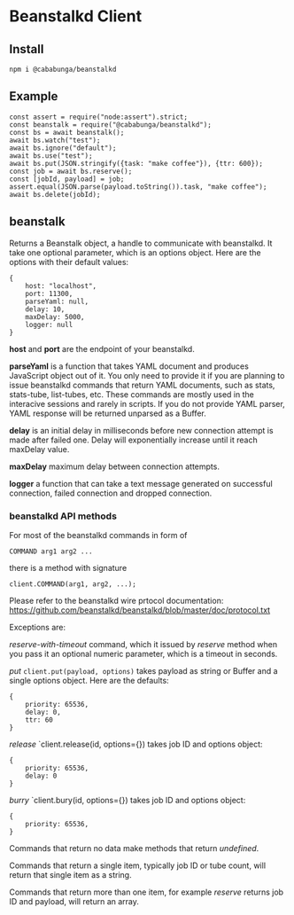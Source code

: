 # Beanstalkd Client

## Install

    npm i @cababunga/beanstalkd

## Example

    const assert = require("node:assert").strict;
    const beanstalk = require("@cababunga/beanstalkd");
    const bs = await beanstalk();
    await bs.watch("test");
    await bs.ignore("default");
    await bs.use("test");
    await bs.put(JSON.stringify({task: "make coffee"}), {ttr: 600});
    const job = await bs.reserve();
    const [jobId, payload] = job;
    assert.equal(JSON.parse(payload.toString()).task, "make coffee");
    await bs.delete(jobId);


## beanstalk

Returns a Beanstalk object, a handle to communicate with beanstalkd. It take one optional parameter, which is an options object. Here are the options with their default values:

    {
        host: "localhost",
        port: 11300,
        parseYaml: null,
        delay: 10,
        maxDelay: 5000,
        logger: null
    }

**host** and **port** are the endpoint of your beanstalkd.

**parseYaml** is a function that takes YAML document and produces JavaScript object out of it.
You only need to provide it if you are planning to issue beanstalkd commands that return YAML
documents, such as stats, stats-tube, list-tubes, etc. These commands are mostly used in the interacive sessions and rarely in scripts. If you do not provide YAML parser, YAML response will be returned unparsed as a Buffer.

**delay** is an initial delay in milliseconds before new connection attempt is made after failed one. Delay will exponentially increase until it reach maxDelay value.

**maxDelay** maximum delay between connection attempts.

**logger** a function that can take a text message generated on successful connection, failed connection and dropped connection.


### beanstalkd API methods

For most of the beanstalkd commands in form of

    COMMAND arg1 arg2 ...

there is a method with signature

    client.COMMAND(arg1, arg2, ...);

Please refer to the beanstalkd wire prtocol documentation:
https://github.com/beanstalkd/beanstalkd/blob/master/doc/protocol.txt

Exceptions are:

*reserve-with-timeout* command, which it issued by *reserve* method when you pass it an optional numeric parameter, which is a timeout in seconds.

*put* `client.put(payload, options)` takes payload as string or Buffer and a single options object. Here are the defaults:

    {
        priority: 65536,
        delay: 0,
        ttr: 60
    }

*release* `client.release(id, options={}) takes job ID and options object:

    {
        priority: 65536,
        delay: 0
    }

*burry* `client.bury(id, options={}) takes job ID and options object:

    {
        priority: 65536,
    }

Commands that return no data make methods that return *undefined*.

Commands that return a single item, typically job ID or tube count, will return that single item as a string.

Commands that return more than one item, for example *reserve* returns job ID and payload, will return an array.

